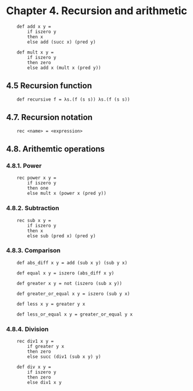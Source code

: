 # Chapter 4. Recursion and arithmetic

```
    def add x y =
        if iszero y
        then x
        else add (succ x) (pred y)

    def mult x y =
        if iszero y
        then zero
        else add x (mult x (pred y))
```

## 4.5 Recursion function
```
    def recursive f = λs.(f (s s)) λs.(f (s s))
```

## 4.7. Recursion notation
```
    rec <name> = <expression>
```

## 4.8. Arithemtic operations

### 4.8.1. Power
```
    rec power x y =
        if iszero y
        then one
        else mult x (power x (pred y))
```

### 4.8.2. Subtraction
```
    rec sub x y =
        if iszero y
        then x
        else sub (pred x) (pred y)
```

### 4.8.3. Comparison
```
    def abs_diff x y = add (sub x y) (sub y x)
    
    def equal x y = iszero (abs_diff x y)

    def greater x y = not (iszero (sub x y))

    def greater_or_equal x y = iszero (sub y x)

    def less x y = greater y x

    def less_or_equal x y = greater_or_equal y x
```

### 4.8.4. Division
```
    rec div1 x y =
        if greater y x
        then zero
        else succ (div1 (sub x y) y)

    def div x y =
        if iszero y
        then zero
        else div1 x y
```